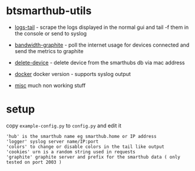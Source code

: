 # btsmarthub-utils

* [logs-tail](logs-tail) - scrape the logs displayed in the normal gui and tail -f them in the console or send to syslog

* [bandwidth-graphite](bandwidth-graphite) - poll the internet usage for devices connected and send the metrics to graphite

* [delete-device](delete-device) - delete device from the smarthubs db via mac address

* [docker](docker) docker version - supports syslog output

* [misc](misc) much non working stuff

# setup

copy `example-config.py` to `config.py` and edit it

```
'hub' is the smarthub name eg smarthub.home or IP address
'logger' syslog server name/IP:port
'colors' to change or disable colors in the tail like output
'cookies' urn is a random string used in requests
'graphite' graphite server and prefix for the smarthub data ( only tested on port 2003 ) 
```
